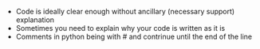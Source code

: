 - Code is ideally clear enough without ancillary (necessary support) explanation 
- Sometimes you need to explain why your code is written as it is
- Comments in python being with # and contrinue until the end of the line